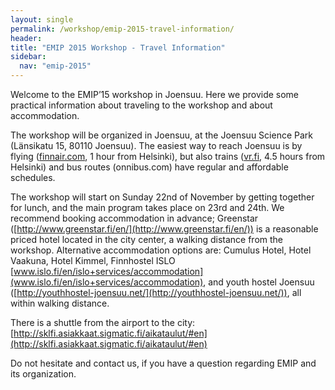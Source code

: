 ```yaml
---
layout: single
permalink: /workshop/emip-2015-travel-information/
header:
title: "EMIP 2015 Workshop - Travel Information"
sidebar:
  nav: "emip-2015"
---
```


Welcome to the EMIP’15 workshop in Joensuu. Here we provide some practical information about traveling to the workshop and about accommodation.

The workshop will be organized in Joensuu, at the Joensuu Science Park (Länsikatu 15, 80110 Joensuu). The easiest way to reach Joensuu is by flying ([finnair.com](http://www.finnair.com/), 1 hour from Helsinki), but also trains ([vr.fi](https://www.vr.fi/), 4.5 hours from Helsinki) and bus routes (onnibus.com) have regular and affordable schedules.

The workshop will start on Sunday 22nd of November by getting together for lunch, and the main program takes place on 23rd and 24th. We recommend booking accommodation in advance; Greenstar ([http://www.greenstar.fi/en/](http://www.greenstar.fi/en/)) is a reasonable priced hotel located in the city center, a walking distance from the workshop. Alternative accommodation options are: Cumulus Hotel, Hotel Vaakuna, Hotel Kimmel, Finnhostel ISLO [www.islo.fi/en/islo+services/accommodation](www.islo.fi/en/islo+services/accommodation), and youth hostel Joensuu ([http://youthhostel-joensuu.net/](http://youthhostel-joensuu.net/)), all within walking distance.

There is a shuttle from the airport to the city: [http://sklfi.asiakkaat.sigmatic.fi/aikataulut/#en](http://sklfi.asiakkaat.sigmatic.fi/aikataulut/#en)

Do not hesitate and contact us, if you have a question regarding EMIP and its organization.